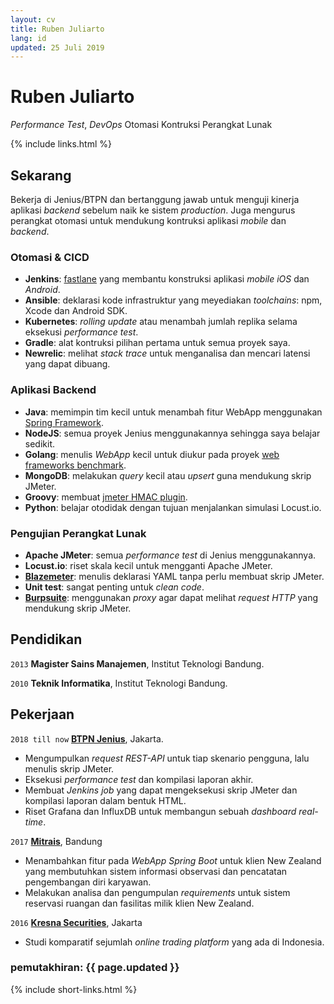 ```yaml
---
layout: cv
title: Ruben Juliarto
lang: id
updated: 25 Juli 2019
---
```

# Ruben Juliarto
_Performance Test_, _DevOps_ Otomasi Kontruksi Perangkat Lunak

{% include links.html %}

## Sekarang

Bekerja di Jenius/BTPN dan bertanggung jawab untuk menguji kinerja aplikasi
_backend_ sebelum naik ke sistem _production_. Juga mengurus perangkat otomasi
untuk mendukung kontruksi aplikasi _mobile_ dan _backend_.

### Otomasi & CICD

 - __Jenkins__: [fastlane](http://fastlane.tools) yang membantu konstruksi aplikasi _mobile_ _iOS_ dan _Android_.
 - __Ansible__: deklarasi kode infrastruktur yang meyediakan _toolchains_: npm, Xcode dan Android SDK.
 - __Kubernetes__: _rolling update_ atau menambah jumlah replika selama eksekusi _performance test_.
 - __Gradle__: alat kontruksi pilihan pertama untuk semua proyek saya.
 - __Newrelic__: melihat _stack trace_ untuk menganalisa dan mencari latensi yang dapat dibuang.

### Aplikasi Backend

 - __Java__: memimpin tim kecil untuk menambah fitur WebApp menggunakan [Spring Framework](http://springframework.org).
 - __NodeJS__: semua proyek Jenius menggunakannya sehingga saya belajar sedikit.
 - __Golang__: menulis _WebApp_ kecil untuk diukur pada proyek [web frameworks benchmark](http://github.com/rubenjoy/webapps-rave).
 - __MongoDB__: melakukan _query_ kecil atau _upsert_ guna mendukung skrip JMeter.
 - __Groovy__: membuat [jmeter HMAC plugin](http://github.com/rubenjoy/jmeter-hmac-plugin).
 - __Python__: belajar otodidak dengan tujuan menjalankan simulasi Locust.io.

### Pengujian Perangkat Lunak

 - __Apache JMeter__: semua _performance test_ di Jenius menggunakannya.
 - __Locust.io__: riset skala kecil untuk mengganti Apache JMeter.
 - __[Blazemeter](http://gettaurus.org)__: menulis deklarasi YAML tanpa perlu membuat skrip JMeter.
 - __Unit test__: sangat penting untuk _clean code_.
 - __[Burpsuite](http://portswigger.net/burp)__: menggunakan _proxy_ agar dapat melihat _request HTTP_ yang mendukung skrip JMeter.

## Pendidikan

`2013`
__Magister Sains Manajemen__, Institut Teknologi Bandung.

`2010`
__Teknik Informatika__, Institut Teknologi Bandung.

## Pekerjaan

`2018 till now`
__[BTPN Jenius](http://jenius.com)__, Jakarta.

- Mengumpulkan _request REST-API_ untuk tiap skenario pengguna, lalu menulis skrip JMeter.
- Eksekusi _performance test_ dan kompilasi laporan akhir.
- Membuat _Jenkins job_ yang dapat mengeksekusi skrip JMeter dan kompilasi laporan dalam bentuk HTML.
- Riset Grafana dan InfluxDB untuk membangun sebuah _dashboard real-time_.

`2017`
__[Mitrais](http://mitrais.com)__, Bandung

- Menambahkan fitur pada _WebApp Spring Boot_ untuk klien New Zealand yang membutuhkan sistem informasi observasi dan pencatatan pengembangan diri karyawan.
- Melakukan analisa dan pengumpulan _requirements_ untuk sistem reservasi ruangan dan fasilitas milik klien New Zealand.

`2016`
__[Kresna Securities](http://kresnasecurities.com)__, Jakarta

- Studi komparatif sejumlah _online trading platform_ yang ada di Indonesia.

### pemutakhiran: {{ page.updated }}

{% include short-links.html %}